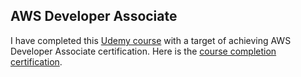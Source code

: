 
## AWS Developer Associate

I have completed this [Udemy course](https://www.udemy.com/course/aws-certified-developer-associate-dva-c01/) with a target of achieving AWS Developer Associate certification. Here is the [course completion certification](./images/AWS-certified-developer-associate-course-completion-certificate.pdf).


